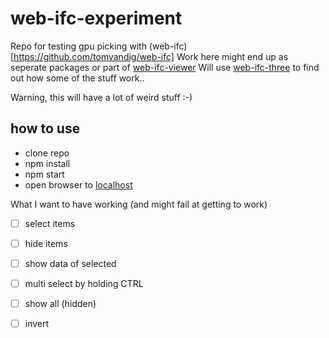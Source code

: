 # web-ifc-experiment

Repo for testing gpu picking with (web-ifc)[https://github.com/tomvandig/web-ifc]
Work here might end up as seperate packages or part of [web-ifc-viewer](https://github.com/agviegas/web-ifc-viewer)
Will use [web-ifc-three](https://github.com/tomvandig/web-ifc-three) to find out how some of the stuff work..

Warning, this will have a lot of weird stuff :-)


## how to use

* clone repo
* npm install
* npm start
* open browser to [localhost](http://localhost)



What I want to have working (and might fail at getting to work)

* [ ] select items
* [ ] hide items
* [ ] show data of selected
* [ ] multi select by holding CTRL 
* [ ] show all (hidden)
* [ ] invert


